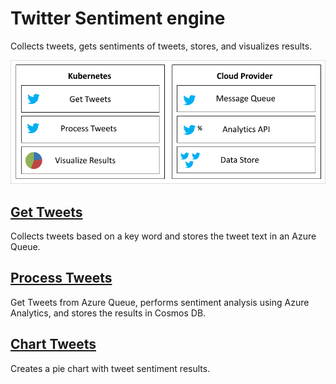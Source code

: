 # Twitter Sentiment engine

Collects tweets, gets sentiments of tweets, stores, and visualizes results.

![application architecture](/images/app.png)

## [Get Tweets](../../tree/master/twitter-sentiment-apps/get-tweet)

Collects tweets based on a key word and stores the tweet text in an Azure Queue.

## [Process Tweets](../../tree/master/twitter-sentiment-apps/process-tweet)

Get Tweets from Azure Queue, performs sentiment analysis using Azure Analytics, and stores the results in Cosmos DB.

## [Chart Tweets](../../tree/master/twitter-sentiment-apps/chart-tweet)

Creates a pie chart with tweet sentiment results.